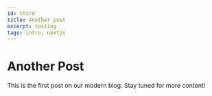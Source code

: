 ```yaml
---
id: third
title: Another post
excerpt: testing
tags: intro, nextjs
---
```


# Another Post

This is the first post on our modern blog. Stay tuned for more content!
